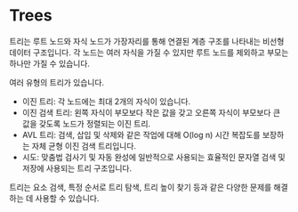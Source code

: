 # Trees

트리는 루트 노드와 자식 노드가 가장자리를 통해 연결된 계층 구조를 나타내는 비선형 데이터 구조입니다. 각 노드는 여러 자식을 가질 수 있지만 루트 노드를 제외하고 부모는 하나만 가질 수 있습니다.

여러 유형의 트리가 있습니다.

- 이진 트리: 각 노드에는 최대 2개의 자식이 있습니다.
- 이진 검색 트리: 왼쪽 자식이 부모보다 작은 값을 갖고 오른쪽 자식이 부모보다 큰 값을 갖도록 노드가 정렬되는 이진 트리.
- AVL 트리: 검색, 삽입 및 삭제와 같은 작업에 대해 O(log n) 시간 복잡도를 보장하는 자체 균형 이진 검색 트리입니다.
- 시도: 맞춤법 검사기 및 자동 완성에 일반적으로 사용되는 효율적인 문자열 검색 및 저장에 사용되는 트리 구조입니다.

트리는 요소 검색, 특정 순서로 트리 탐색, 트리 높이 찾기 등과 같은 다양한 문제를 해결하는 데 사용할 수 있습니다.
